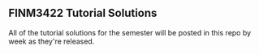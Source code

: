 ## FINM3422 Tutorial Solutions

All of the tutorial solutions for the semester will be posted in this repo by week as they're released.
